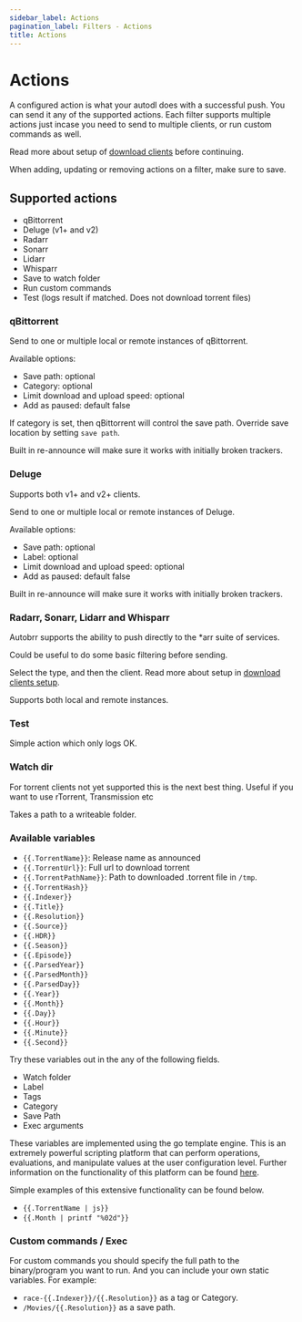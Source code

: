 ```yaml
---
sidebar_label: Actions
pagination_label: Filters - Actions
title: Actions
---
```


# Actions 

A configured action is what your autodl does with a successful push. You can send it any of the supported actions. Each filter supports multiple actions just incase you need to send to multiple clients, or run custom commands as well.

Read more about setup of [download clients](/configuration/download-clients) before continuing.

When adding, updating or removing actions on a filter, make sure to save.

## Supported actions

* qBittorrent
* Deluge (v1+ and v2)
* Radarr
* Sonarr
* Lidarr
* Whisparr
* Save to watch folder
* Run custom commands
* Test (logs result if matched. Does not download torrent files)

### qBittorrent

Send to one or multiple local or remote instances of qBittorrent.

Available options:

* Save path: optional
* Category: optional
* Limit download and upload speed: optional
* Add as paused: default false

If category is set, then qBittorrent will control the save path. Override save location by setting `save path`.

Built in re-announce will make sure it works with initially broken trackers.

### Deluge

Supports both v1+ and v2+ clients.

Send to one or multiple local or remote instances of Deluge.

Available options:

* Save path: optional
* Label: optional
* Limit download and upload speed: optional
* Add as paused: default false

Built in re-announce will make sure it works with initially broken trackers.

### Radarr, Sonarr, Lidarr and Whisparr

Autobrr supports the ability to push directly to the *arr suite of services.

Could be useful to do some basic filtering before sending.

Select the type, and then the client. Read more about setup in [download clients setup](/configuration/download-clients).

Supports both local and remote instances.

### Test

Simple action which only logs OK.

### Watch dir

For torrent clients not yet supported this is the next best thing. Useful if you want to use rTorrent, Transmission etc

Takes a path to a writeable folder.

### Available variables

* `{{.TorrentName}}`: Release name as announced
* `{{.TorrentUrl}}`: Full url to download torrent
* `{{.TorrentPathName}}`: Path to downloaded .torrent file in `/tmp`.
* `{{.TorrentHash}}`
* `{{.Indexer}}`
* `{{.Title}}`
* `{{.Resolution}}`
* `{{.Source}}`
* `{{.HDR}}`
* `{{.Season}}`
* `{{.Episode}}`
* `{{.ParsedYear}}`
* `{{.ParsedMonth}}`
* `{{.ParsedDay}}`
* `{{.Year}}`
* `{{.Month}}`
* `{{.Day}}`
* `{{.Hour}}`
* `{{.Minute}}`
* `{{.Second}}`

Try these variables out in the any of the following fields.

* Watch folder
* Label
* Tags
* Category
* Save Path
* Exec arguments

These variables are implemented using the go template engine. This is an extremely powerful scripting platform that can perform operations, evaluations, and manipulate values at the user configuration level. Further information on the functionality of this platform can be found [here](https://pkg.go.dev/text/template).

Simple examples of this extensive functionality can be found below.

* `{{.TorrentName | js}}`
* `{{.Month | printf "%02d"}}`

### Custom commands / Exec

For custom commands you should specify the full path to the binary/program you want to run. And you can include your own static variables. For example:

- `race-{{.Indexer}}/{{.Resolution}}` as a tag or Category.
- `/Movies/{{.Resolution}}` as a save path.
